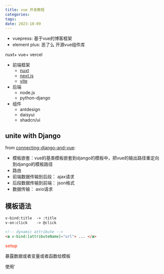```yaml
---
title: vue 开发教程
categories: 
tags: 
date: 2023-10-09
---
```


- vuepress: 基于vue的博客框架
- element plus: 恶了么 开源vue组件库

nuxt+ vue+ vercel 

- 前端框架
    - [nuxt]()
    - [next.js]()
    - [vite]()
- 后端
    - node.js
    - python-django
- 组件
    - antdesign
    - daisyui
    - shadcn/ui

## unite with Django

from [connecting-django-and-vue](https://www.webucator.com/article/connecting-django-and-vue/):

- 模板嵌套：vue的基类模板嵌套到django的模板中，把vue的输出路径重定向到django的模板路径
- 路由
- 前端数据传输到后段： ajax请求
- 后段数据传输到前端： json格式
- 数据传输： axio请求

## 模板语法

```html
v-bind:title  -> :title
v-on:click    -> @click

<!-- dynamic attribute -->
<a v-bind:[attributeName]="url"> ... </a>
```


**<font color='Tomato'>setup</font>**

暴露数据或者变量或者函数给模板

使用'<script setup>'简化'setup return'的写法

## 组件通信

- 父传子：props， 
- 子传父：emit， ref
- 兄弟组件：eventBus; provide/inject


## ref

- [vue examples](https://vuejs.org/examples/#hello-world)
- [vue pages](https://vuejs.org/guide/quick-start.html)
- [codementor practice](https://www.codementor.io/projects/vue)
- [深入理解Vue.js实战](https://godbasin.github.io/vue-ebook/vue-ebook/3.html#_3-1-vue-%E5%AE%9E%E4%BE%8B)
- [music player](https://github.com/maomao1996/Vue-mmPlayer)
- [create-a-modern-application-with-django-and-vue](https://www.ericsdevblog.com/posts/create-a-modern-application-with-django-and-vue-1/)
- [vue implemente 163music](https://github.com/qier222/YesPlayMusic)

- project
    - [email-helper](https://github.com/shengxinjing/email-helper/tree/main)